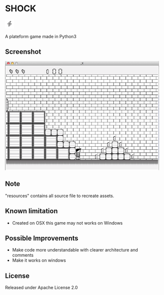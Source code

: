 # SHOCK

![ui](src/tiles/I11.gif "logo")

A plateform game made in Python3

## Screenshot

![ui](screenshots/3.png "ui")

## Note

"resources" contains all source file to recreate assets.

## Known limitation

- Created on OSX this game may not works on Windows

## Possible Improvements

- Make code more understandable with clearer architecture and comments
- Make it works on windows

## License

Released under Apache License 2.0
